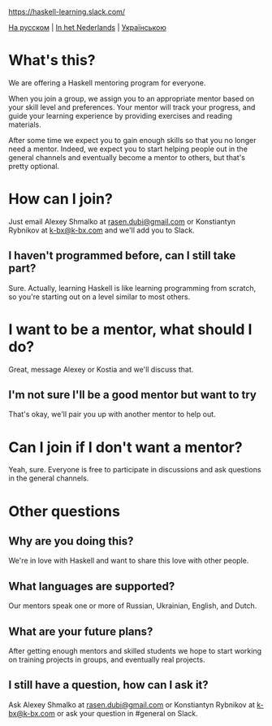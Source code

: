 https://haskell-learning.slack.com/

[На русском](https://github.com/haskell-learning-group/haskell-learning-group/blob/master/README.ru.md) | [In het Nederlands](https://github.com/haskell-learning-group/haskell-learning-group/blob/master/README.nl.md) | [Українською](https://github.com/haskell-learning-group/haskell-learning-group/blob/master/README.uk.md)

# What's this?
We are offering a Haskell mentoring program for everyone.

When you join a group, we assign you to an appropriate mentor based on your skill level and preferences. Your mentor will track your progress, and guide your learning experience by providing exercises and reading materials.

After some time we expect you to gain enough skills so that you no longer need a mentor. Indeed, we expect you to start helping people out in the general channels and eventually become a mentor to others, but that's pretty optional.

# How can I join?
Just email Alexey Shmalko at <rasen.dubi@gmail.com> or Konstiantyn Rybnikov at <k-bx@k-bx.com> and we'll add you to Slack.

## I haven't programmed before, can I still take part?
Sure. Actually, learning Haskell is like learning programming from scratch, so you're starting out on a level similar to most others.

# I want to be a mentor, what should I do?
Great, message Alexey or Kostia and we'll discuss that.

## I'm not sure I'll be a good mentor but want to try
That's okay, we'll pair you up with another mentor to help out.

# Can I join if I don't want a mentor?
Yeah, sure. Everyone is free to participate in discussions and ask questions in the general channels.

# Other questions

## Why are you doing this?
We're in love with Haskell and want to share this love with other people.

## What languages are supported?
Our mentors speak one or more of Russian, Ukrainian, English, and Dutch.

## What are your future plans?
After getting enough mentors and skilled students we hope to start working on training projects in groups, and eventually real projects.

## I still have a question, how can I ask it?
Ask Alexey Shmalko at <rasen.dubi@gmail.com> or Konstiantyn Rybnikov at <k-bx@k-bx.com> or ask your question in #general on Slack.
